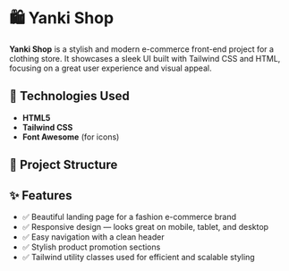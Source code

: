 # 🛍️ Yanki Shop

**Yanki Shop** is a stylish and modern e-commerce front-end project for a clothing store. It showcases a sleek UI built with Tailwind CSS and HTML, focusing on a great user experience and visual appeal.

## 🔧 Technologies Used

- **HTML5**
- **Tailwind CSS**
- **Font Awesome** (for icons)

## 📂 Project Structure


## ✨ Features

- ✅ Beautiful landing page for a fashion e-commerce brand  
- ✅ Responsive design — looks great on mobile, tablet, and desktop  
- ✅ Easy navigation with a clean header  
- ✅ Stylish product promotion sections  
- ✅ Tailwind utility classes used for efficient and scalable styling
